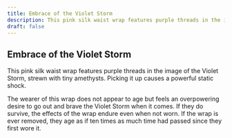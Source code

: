 ```yaml
---
title: Embrace of the Violet Storm
description: This pink silk waist wrap features purple threads in the image of the Violet Storm, strewn with tiny amethysts. Picking it up causes a powerful static shock....
draft: false
---
```


## Embrace of the Violet Storm

This pink silk waist wrap features purple threads in the image of the Violet Storm, strewn with tiny amethysts. Picking it up causes a powerful static shock.

The wearer of this wrap does not appear to age but feels an overpowering desire to go out and brave the Violet Storm when it comes. If they do survive, the effects of the wrap endure even when not worn. If the wrap is ever removed, they age as if ten times as much time had passed since they first wore it.
